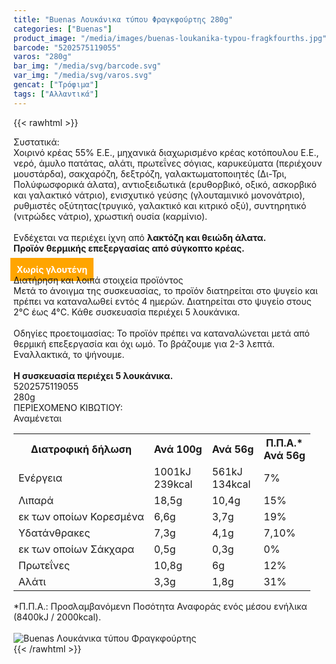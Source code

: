 ```yaml
---
title: "Buenas Λουκάνικα τύπου Φραγκφούρτης 280g"
categories: ["Buenas"]
product_image: "/media/images/buenas-loukanika-typou-fragkfourths.jpg"
barcode: "5202575119055"
varos: "280g"
bar_img: "/media/svg/barcode.svg"
var_img: "/media/svg/varos.svg"
gencat: ["Τρόφιμα"]
tags: ["Αλλαντικά"]
---
```

{{< rawhtml >}}

<div class="sload128"><div class="product"><div id="sistatika">Συστατικά:</div><div class="alltext">Χοιρινό κρέας 55% E.E., μηχανικά διαχωρισμένο κρέας κοτόπουλου Ε.Ε., νερό, άμυλο πατάτας, αλάτι, πρωτεΐνες σόγιας, καρυκεύματα (περιέχουν μουστάρδα), σακχαρόζη, δεξτρόζη, γαλακτωματοποιητές (Δι-Τρι, Πολύφωσφορικά άλατα), αντιοξειδωτικά (ερυθορβικό, οξικό, ασκορβικό και γαλακτικό νάτριο), ενισχυτικό γεύσης (γλουταμινικό μονονάτριο), ρυθμιστές οξύτητας(τρυγικό, γαλακτικό και κιτρικό οξύ), συντηρητικό (νιτρώδες νάτριο), χρωστική ουσία (καρμίνιο).<br><br>Ενδέχεται να περιέχει ίχνη από <b>λακτόζη και θειώδη άλατα.</b><br><b>Προϊόν θερμικής επεξεργασίας από σύγκοπτο κρέας.</b><br><br><b style="background:orange;margin:-5px;padding:10px;color:#fff">Χωρίς γλουτένη</b><br></div><div id="loipa">Διατήρηση και λοιπά στοιχεία προϊόντος</div><div class="alltext">Μετά το άνοιγμα της συσκευασίας, το προϊόν διατηρείται στο ψυγείο και πρέπει να καταναλωθεί εντός 4 ημερών. Διατηρείται στο ψυγείο στους 2°C έως 4°C. Κάθε συσκευασία περιέχει 5 λουκάνικα.<br><br>Οδηγίες προετοιμασίας: Το προϊόν πρέπει να καταναλώνεται μετά από θερμική επεξεργασία και όχι ωμό. Το βράζουμε για 2-3 λεπτά. Eναλλακτικά, το ψήνουμε.<br><br><b>Η συσκευασία περιέχει 5 λουκάνικα.</b></div><div id="barcode"><div id="barimage1"></div><span id="bartext">5202575119055</span></div><div id="varos"><div id="varosimage1"></div><span id="varostext">280g</span></div><div id="kivotio">ΠΕΡΙΕΧΟΜΕΝΟ ΚΙΒΩΤΙΟΥ:<br>Αναμένεται</div><table id="diatable"><tbody><tr><th>Διατροφική δήλωση</th><th>Ανά 100g</th><th>Ανά 56g</th><th>Π.Π.Α.*<br>Ανά 56g</th></tr><tr><td class="texr2">Ενέργεια</td><td class="texr">1001kJ<br>239kcal</td><td class="texr">561kJ<br>134kcal</td><td class="texr">7%</td></tr><tr><td class="texr2">Λιπαρά</td><td class="texr">18,5g</td><td class="texr">10,4g</td><td class="texr">15%</td></tr><tr><td class="gray">εκ των οποίων Κορεσµένα</td><td class="gray2">6,6g</td><td class="gray2">3,7g</td><td class="gray2">19%</td></tr><tr><td class="texr2">Yδατάνθρακες</td><td class="texr">7,3g</td><td class="texr">4,1g</td><td class="texr">7,10%</td></tr><tr><td class="gray">εκ των οποίων Σάκχαρα</td><td class="gray2">0,5g</td><td class="gray2">0,3g</td><td class="gray2">0%</td></tr><tr><td class="texr2">Πρωτεΐνες</td><td class="texr">10,8g</td><td class="texr">6g</td><td class="texr">12%</td></tr><tr><td class="texr2">Αλάτι</td><td class="texr">3,3g</td><td class="texr">1,8g</td><td class="texr">31%</td></tr></tbody></table><div class="alltext">*Π.Π.Α.: Προσλαμβανόμενn Ποσότητα Αναφοράς ενός μέσου ενήλικα (8400kJ / 2000kcal).</div><br><div class="pimg"><img alt="Buenas Λουκάνικα τύπου Φραγκφούρτης" title="Buenas Λουκάνικα τύπου Φραγκφούρτης" src="/media/images/buenas-loukanika-typou-fragkfourths.jpg"></div></div></div>
{{< /rawhtml >}}


